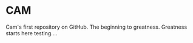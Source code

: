 # CAM
Cam's  first repository on GitHub.
The beginning to greatness. Greatness starts here
testing....
